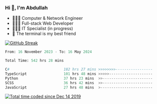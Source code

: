 <h3>Hi 👋, I'm Abdullah</h3>

- 👷🏼‍♂️ Computer & Network Engineer
- 👨🏻‍💻 Full-stack Web Developer
- 👨🏻‍💻 IT Specialist (in progress)
- 🖤 The terminal is my best friend

[![GitHub Streak](https://streak-stats.demolab.com?user=al3bad&theme=transparent&date_format=j%20M%5B%20Y%5D)](https://git.io/streak-stats)

<!--START_SECTION:waka-->

```python
From: 16 November 2023 - To: 16 May 2024

Total Time: 542 hrs 28 mins

C#                         182 hrs 27 mins >>>>>>>>-----------------   33.28 %
TypeScript                 101 hrs 48 mins >>>>>--------------------   18.57 %
Python                     37 hrs 23 mins  >>-----------------------   06.82 %
SCSS                       36 hrs 42 mins  >>-----------------------   06.69 %
JavaScript                 27 hrs 48 mins  >------------------------   05.07 %
```

<!--END_SECTION:waka-->

<p>
  <a href="https://wakatime.com/@ce2a2aac-0d6b-4d65-b864-8a4bcaf12967"><img src="https://wakatime.com/badge/user/ce2a2aac-0d6b-4d65-b864-8a4bcaf12967.svg" alt="Total time coded since Dec 14 2019" /></a>
</p>
